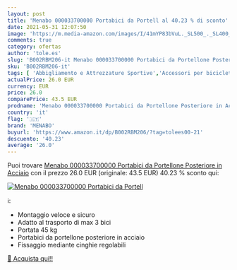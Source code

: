 ```yaml
---
layout: post
title: 'Menabo 000033700000 Portabici da Portell al 40.23 % di sconto'
date: 2021-05-31 12:07:50
image: 'https://m.media-amazon.com/images/I/41mYP83bVuL._SL500_._SL400_.jpg'
comments: true
category: ofertas
author: 'tole.es'
slug: 'B002RBM206-it Menabo 000033700000 Portabici da Portellone Posteriore in...'
sku: 'B002RBM206-it'
tags: [ 'Abbigliamento e Attrezzature Sportive','Accessori per bicicletta','Borse da telaio da bicicletta','Ciclismo','Sport e tempo libero','Zaini, borse e borse laterali bicicletta','menabo', ]
actualPrice: 26.0 EUR
currency: EUR
price: 26.0
comparePrice: 43.5 EUR
prodname: 'Menabo 000033700000 Portabici da Portellone Posteriore in Acciaio'
country: 'it'
flag: '🇮🇹'
brand: 'MENABO'
buyurl: 'https://www.amazon.it/dp/B002RBM206/?tag=tolees00-21'
descuento: '40.23'
average: '26.0'
---
```


Puoi trovare [Menabo 000033700000 Portabici da Portellone Posteriore in Acciaio](https://www.amazon.it/dp/B002RBM206/?tag=tolees00-21) con il prezzo 26.0 EUR (originale: 43.5 EUR) 40.23 % sconto qui:

[![Menabo 000033700000 Portabici da Portell](https://m.media-amazon.com/images/I/41mYP83bVuL._SL500_._SL400_.jpg)](https://www.amazon.it/dp/B002RBM206/?tag=tolees00-21)

ℹ️:

- Montaggio veloce e sicuro
- Adatto al trasporto di max 3 bici
- Portata 45 kg
- Portabici da portellone posteriore in acciaio
- Fissaggio mediante cinghie regolabili

[🛒 Acquista qui!!](https://www.amazon.it/dp/B002RBM206/?tag=tolees00-21)
